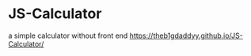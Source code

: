 # JS-Calculator
a simple calculator without front end
https://theb1gdaddyy.github.io/JS-Calculator/

